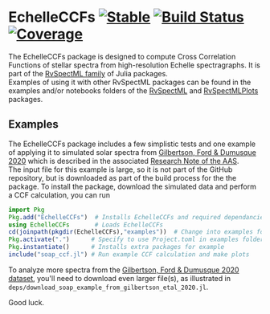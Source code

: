 # EchelleCCFs [![Stable](https://img.shields.io/badge/docs-stable-blue.svg)](https://RvSpectML.github.io/EchelleCCFs.jl/stable) [![Build Status](https://github.com/RvSpectML/EchelleCCFs.jl/workflows/CI/badge.svg)](https://github.com/RvSpectML/EchelleCCFs.jl/actions) [![Coverage](https://codecov.io/gh/RvSpectML/EchelleCCFs.jl/branch/master/graph/badge.svg)](https://codecov.io/gh/RvSpectML/EchelleCCFs.jl)


The EchelleCCFs package is designed to compute Cross Correlation Functions of stellar spectra from high-resolution Echelle spectragraphs.  It is part of the [RvSpectML family](https://rvspectml.github.io/RvSpectML-Overview/) of Julia packages.  
Examples of using it with other RvSpectML packages can be found in the examples and/or notebooks folders of the [RvSpectML](https://github.com/eford/RvSpectML.jl) and [RvSpectMLPlots](https://github.com/RvSpectML/RvSpectMLPlots.jl) packages.  

## Examples
The EchelleCCFs package includes a few simplistic tests and one example of applying it to simulated solar spectra from [Gilbertson, Ford & Dumusque 2020](https://doi.org/10.5281/zenodo.3753253) which is described in the associated [Research Note of the AAS](https://ui.adsabs.harvard.edu/link_gateway/2020RNAAS...4...59G/doi:10.3847/2515-5172/ab8d44).  
The input file for this example is large, so it is not part of the GitHub repository, but is downloaded as part of the build process for the the package.
To install the package, download the simulated data and perform a CCF calculation, you can run

```julia
import Pkg
Pkg.add("EchelleCCFs")  # Installs EchelleCCFs and required dependancies
using EchelleCCFs       # Loads EchelleCCFs
cd(joinpath(pkgdir(EchelleCCFs),"examples"))  # Change into examples folder
Pkg.activate(".")      # Specify to use Project.toml in examples folder
Pkg.instantiate()      # Installs extra packages for example
include("soap_ccf.jl") # Run example CCF calculation and make plots
```

To analyze more spectra from the [Gilbertson, Ford & Dumusque 2020 dataset](https://doi.org/10.5281/zenodo.3753253), you'll need to download even larger file(s), as illustrated in `deps/download_soap_example_from_gilbertson_etal_2020.jl`.

Good luck.
